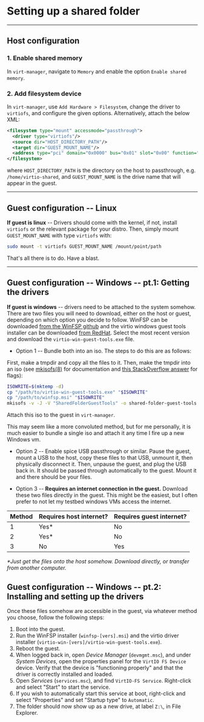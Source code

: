 # Setting up a shared folder

---

## Host configuration

### 1. Enable shared memory
In `virt-manager`, navigate to `Memory` and enable the option `Enable shared memory`.

### 2. Add filesystem device
In `virt-manager`, use `Add Hardware > Filesystem`, change the driver to `virtiofs`, and configure the given options. Alternatively, attach the below XML:
```xml
<filesystem type="mount" accessmode="passthrough">
  <driver type="virtiofs"/>
  <source dir="HOST_DIRECTORY_PATH"/>
  <target dir="GUEST_MOUNT_NAME"/>
  <address type="pci" domain="0x0000" bus="0x01" slot="0x00" function="0x0"/>
</filesystem>
```
where `HOST_DIRECTORY_PATH` is the directory on the host to passthrough, e.g. `/home/virtio-shared`, and `GUEST_MOUNT_NAME` is the drive name that will appear in the guest.

---

## Guest configuration -- Linux

**If guest is linux** -- Drivers should come with the kernel, if not, install `virtiofs` or the relevant package for your distro. Then, simply mount `GUEST_MOUNT_NAME` with type `virtiofs` with:
```bash
sudo mount -t virtiofs GUEST_MOUNT_NAME /mount/point/path
```

That's all there is to do. Have a blast.

---

## Guest configuration -- Windows -- pt.1: Getting the drivers

**If guest is windows** -- drivers need to be attached to the system somehow. There are two files you will need to download, either on the host or guest, depending on which option you decide to follow. WinFSP can be downloaded [from the WinFSP github](https://github.com/winfsp/winfsp/releases/) and the virtio windows guest tools installer can be downloaded [from RedHat](https://fedorapeople.org/groups/virt/virtio-win/direct-downloads/archive-virtio/). Select the most recent version and download the `virtio-win-guest-tools.exe` file.

- Option 1 -- Bundle both into an iso. The steps to do this are as follows:

First, make a tmpdir and copy all the files to it. Then, make the tmpdir into an iso (see [mkisofs(8)](https://linux.die.net/man/8/mkisofs) for documentation and [this StackOverflow answer](https://unix.stackexchange.com/a/760651) for flags):
```bash
ISOWRITE=$(mktemp -d)
cp "/path/to/virtio-win-guest-tools.exe" "$ISOWRITE"
cp "/path/to/winfsp.msi" "$ISOWRITE"
mkisofs -v -J -V "SharedFolderGuestTools" -o shared-folder-guest-tools.iso "$ISOWRITE"
```
Attach this iso to the guest in `virt-manager`.

This may seem like a more convoluted method, but for me personally, it is much easier to bundle a single iso and attach it any time I fire up a new Windows vm.

- Option 2 -- Enable spice USB passthrough or similar. Pause the guest, mount a USB to the host, copy these files to that USB, unmount it, then physically disconnect it. Then, unpause the guest, and plug the USB back in. It should be passed through automatically to the guest. Mount it and there should be your files.

- Option 3 -- **Requires an internet connection in the guest.** Download these two files directly in the guest. This might be the easiest, but I often prefer to not let my testbed windows VMs access the internet.

| Method | Requires host internet? | Requires guest internet? |
| ------ | ----------------------- | ------------------------ |
| 1      | Yes*                    | No                       |
| 2      | Yes*                    | No                       |
| 3      | No                      | Yes                      |

*\*Just get the files onto the host somehow. Download directly, or transfer from another computer.*

## Guest configuration -- Windows -- pt.2: Installing and setting up the drivers

Once these files somehow are accessible in the guest, via whatever method you choose, follow the following steps:
1. Boot into the guest.
2. Run the WinFSP installer (`winfsp-[vers].msi`) and the virtio driver installer (`virtio-win-[vers]/virtio-win-guest-tools.exe`).
3. Reboot the guest.
4. When logged back in, open *Device Manager* (`devmgmt.msc`), and under *System Devices*, open the properties panel for the `VirtIO FS Device` device. Verify that the device is "functioning properly" and that the driver is correctly installed and loaded.
5. Open *Services* (`services.msc`), and find `VirtIO-FS Service`. Right-click and select "Start" to start the service.
6. If you wish to automatically start this service at boot, right-click and select "Properties" and set "Startup type" to `Automatic`.
7. The folder should now show up as a new drive, at label `Z:\`, in File Explorer.
